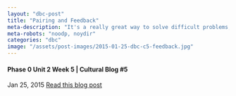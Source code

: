```yaml
---
layout: "dbc-post"
title: "Pairing and Feedback"
meta-description: "It's a really great way to solve difficult problems, and to learn new approaches and techniques."
meta-robots: "noodp, noydir"
categories: "dbc"
image: "/assets/post-images/2015-01-25-dbc-c5-feedback.jpg"
---
```

<h4>Phase 0 Unit 2 Week 5 | Cultural Blog #5</h4>
<span class="meta">Jan 25, 2015</span>
<a href="http://jannypie.github.io/blog/c5-feedback.html" title="Read more">Read this blog post</a>